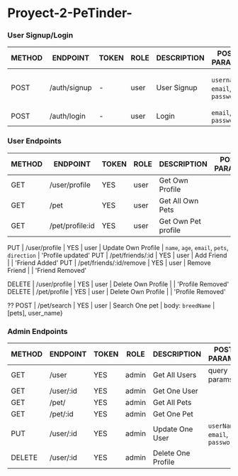 # Proyect-2-PeTinder-

### User Signup/Login

METHOD | ENDPOINT                    | TOKEN | ROLE | DESCRIPTION           | POST PARAMS                             | RETURNS
-------|-----------------------------|-------|------|-----------------------|-----------------------------------------|--------------------
POST   | /auth/signup                | -     | user | User Signup           | `username`, `email`, `password`         | {msg: string, token: token }
POST   | /auth/login                 | -     | user | Login                 | `email`, `password`                     | `token`

### User Endpoints

METHOD | ENDPOINT                    | TOKEN | ROLE   | DESCRIPTION          | POST PARAMS                                  | RETURNS
-------|-----------------------------|-------|--------|----------------------|----------------------------------------------|--------------------
GET    | /user/profile               | YES   | user   | Get Own Profile      |                                              | {user}
GET    | /pet                        | YES   | user   | Get All Own Pets     |                                              | [pets]
GET    | /pet/profile:id             | YES   | user   | Get Own Pet profile  |                                              | {pets}

PUT    | /user/profile               | YES   | user   | Update Own Profile   |  `name`, `age`, `email`, `pets`, `direction` | 'Profile updated'
PUT    | /pet/friends/:id            | YES   | user   | Add Friend           |                                              | 'Friend Added'
PUT    | /pet/friends/:id/remove     | YES   | user   | Remove Friend        |                                              | 'Friend Removed'

DELETE | /user/profile               | YES   | user   | Delete Own Profile   |                                              | 'Profile Removed'
DELETE | /pet/profile                | YES   | user   | Delete Own Profile   |                                              | 'Profile Removed'

?? POST   | /pet/search                 | YES   | user   | Search One pet      | body: `breedName`                           | [pets], user_name}
 

### Admin Endpoints

METHOD | ENDPOINT                    | TOKEN | ROLE   | DESCRIPTION          | POST PARAMS                             | RETURNS
-------|-----------------------------|-------|--------|----------------------|-----------------------------------------|--------------------
GET    | /user                       | YES   | admin  | Get All Users        | query params                            | [users]
GET    | /user/:id                   | YES   | admin  | Get One User         |                                         | {user}
GET    | /pet/                       | YES   | admin  | Get All Pets         |                                         | [pets]
GET    | /pet/:id                    | YES   | admin  | Get One Pet          |                                         | {pet}
PUT    | /user/:id                   | YES   | admin  | Update One User      |   `userName`, `email`, `password`       | 'Profile updated'
DELETE | /user/:id                   | YES   | admin  | Delete One Profile   |                                         | 'Profile Removed'











